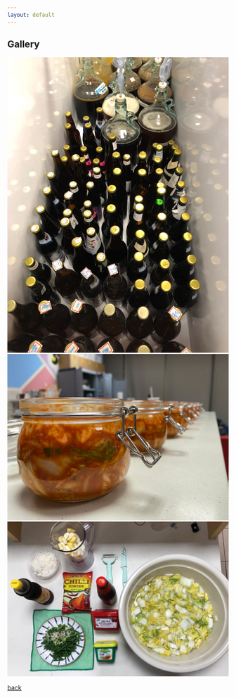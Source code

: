 ```yaml
---
layout: default
---
```


## Gallery

![Pic1](Pictures/pic2.jpg)
![Pic2](Pictures/kimchi.jpg)
![Pic3](Pictures/kimchi2.jpg)


[back](./)
